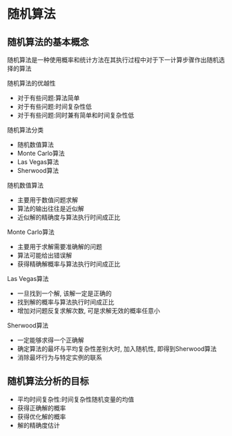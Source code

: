 # 随机算法

## 随机算法的基本概念
随机算法是一种使用概率和统计方法在其执行过程中对于下一计算步骤作出随机选择的算法

随机算法的优越性
- 对于有些问题:算法简单
- 对于有些问题:时间复杂性低
- 对于有些问题:同时兼有简单和时间复杂性低

随机算法分类
- 随机数值算法
- Monte Carlo算法
- Las Vegas算法
- Sherwood算法
  
随机数值算法
- 主要用于数值问题求解
- 算法的输出往往是近似解
- 近似解的精确度与算法执行时间成正比

Monte Carlo算法
- 主要用于求解需要准确解的问题
- 算法可能给出错误解
- 获得精确解概率与算法执行时间成正比

Las Vegas算法
- 一旦找到一个解, 该解一定是正确的
- 找到解的概率与算法执行时间成正比
- 增加对问题反复求解次数, 可是求解无效的概率任意小

Sherwood算法
- 一定能够求得一个正确解
- 确定算法的最坏与平均复杂性差别大时, 加入随机性, 即得到Sherwood算法
- 消除最坏行为与特定实例的联系

## 随机算法分析的目标
- 平均时间复杂性:时间复杂性随机变量的均值
- 获得正确解的概率
- 获得优化解的概率
- 解的精确度估计
